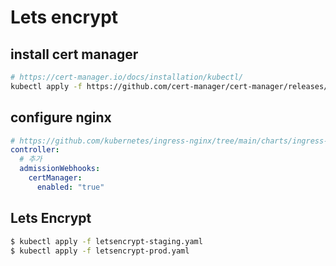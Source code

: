 # Lets encrypt

## install cert manager

```sh
# https://cert-manager.io/docs/installation/kubectl/
kubectl apply -f https://github.com/cert-manager/cert-manager/releases/download/v1.15.0/cert-manager.yaml
```

## configure nginx

```yaml
# https://github.com/kubernetes/ingress-nginx/tree/main/charts/ingress-nginx
controller:
  # 추가
  admissionWebhooks:
    certManager:
      enabled: "true"
```

## Lets Encrypt

```sh
$ kubectl apply -f letsencrypt-staging.yaml
$ kubectl apply -f letsencrypt-prod.yaml
```
